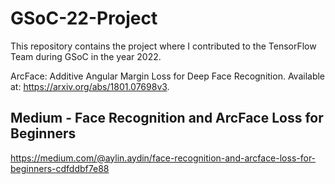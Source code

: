 # GSoC-22-Project
This repository contains the project where I contributed to the TensorFlow Team during GSoC in the year 2022.


ArcFace: Additive Angular Margin Loss for Deep Face Recognition. Available at: <https://arxiv.org/abs/1801.07698v3>.

## Medium - Face Recognition and ArcFace Loss for Beginners
https://medium.com/@aylin.aydin/face-recognition-and-arcface-loss-for-beginners-cdfddbf7e88
